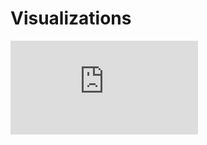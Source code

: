 # Visualizations
![alt text](https://raw.githubusercontent.com/jzking/Visualizations/blob/master/365_3Dcube_Cab_Count_Outbound_LAX_BWI_SMF.html)
